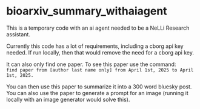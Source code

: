 # bioarxiv_summary_withaiagent


This is a temporary code with an ai agent needed to be a NeLLi Research assistant.<br />

Currently this code has a lot of requirements, including a cborg api key needed. If run locally, then that would remove the need for a cborg api key.<br />

It can also only find one paper. To see this paper use the command: <br />
```find paper from [author last name only] from April 1st, 2025 to April 1st, 2025.```

You can then use this paper to summarize it into a 300 word bluesky post. <br />
You can also use the paper to generate a prompt for an image (running it locally with an image generator would solve this).



